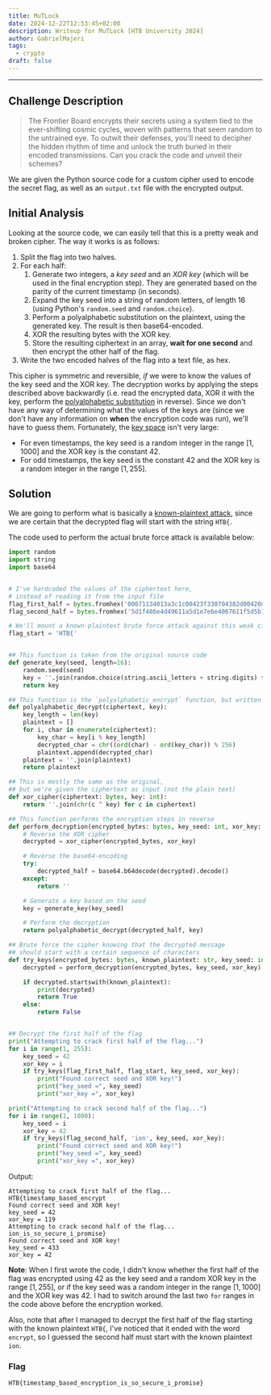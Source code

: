 ```yaml
---
title: MuTLock
date: 2024-12-22T12:53:45+02:00
description: Writeup for MuTLock [HTB University 2024]
author: GabrielMajeri
tags:
  - crypto
draft: false
---
```


---

## Challenge Description

> The Frontier Board encrypts their secrets using a system tied to the ever-shifting cosmic cycles, woven with patterns that seem random to the untrained eye. To outwit their defenses, you'll need to decipher the hidden rhythm of time and unlock the truth buried in their encoded transmissions. Can you crack the code and unveil their schemes?

We are given the Python source code for a custom cipher used to encode the secret flag, as well as an `output.txt` file with the encrypted output.

## Initial Analysis

Looking at the source code, we can easily tell that this is a pretty weak and broken cipher. The way it works is as follows:
1. Split the flag into two halves.
2. For each half:
    1. Generate two integers, a _key seed_ and an _XOR key_ (which will be used in the final encryption step). They are generated based on the parity of the current timestamp (in seconds).
    2. Expand the key seed into a string of random letters, of length 16 (using Python's `random.seed` and `random.choice`).
    3. Perform a polyalphabetic substitution on the plaintext, using the generated key. The result is then base64-encoded.
    4. XOR the resulting bytes with the XOR key.
    5. Store the resulting ciphertext in an array, **wait for one second** and then encrypt the other half of the flag.
3. Write the two encoded halves of the flag into a text file, as hex.

This cipher is symmetric and reversible, _if_ we were to know the values of the key seed and the XOR key. The decryption works by applying the steps described above backwardly (i.e. read the encrypted data, XOR it with the key, perform the [polyalphabetic substitution](https://en.wikipedia.org/wiki/Polyalphabetic_cipher) in reverse). Since we don't have any way of determining what the values of the keys are (since we don't have any information on **when** the encryption code was run), we'll have to guess them. Fortunately, the [key space](https://en.wikipedia.org/wiki/Key_size) isn't very large:
* For even timestamps, the key seed is a random integer in the range $[1, 1000]$ and the XOR key is the constant $42$.
* For odd timestamps, the key seed is the constant $42$ and the XOR key is a random integer in the range $[1, 255]$.

## Solution

We are going to perform what is basically a [known-plaintext attack](https://en.wikipedia.org/wiki/Known-plaintext_attack), since we are certain that the decrypted flag will start with the string `HTB{`.

The code used to perform the actual brute force attack is available below:

```python
import random
import string
import base64


# I've hardcoded the values of the ciphertext here,
# instead of reading it from the input file
flag_first_half = bytes.fromhex('00071134013a3c1c00423f330704382d00420d331d04383d00420134044f383300062f34063a383e0006443310043839004315340314382f004240331c043815004358331b4f3830')
flag_second_half = bytes.fromhex('5d1f486e4d49611a5d1e7e6e4067611f5d5b196e5b5961405d1f7a695b12614e5d58506e4212654b5d5b196e4067611d5d5b726e4649657c5d5872695f12654d5d5b4c6e4749611b')

# We'll mount a known-plaintext brute force attack against this weak cipher
flag_start = 'HTB{'


## This function is taken from the original source code
def generate_key(seed, length=16):
    random.seed(seed)
    key = ''.join(random.choice(string.ascii_letters + string.digits) for _ in range(length))
    return key

## This function is the `polyalphabetic_encrypt` function, but written in reverse
def polyalphabetic_decrypt(ciphertext, key):
    key_length = len(key)
    plaintext = []
    for i, char in enumerate(ciphertext):
        key_char = key[i % key_length]
        decrypted_char = chr((ord(char) - ord(key_char)) % 256)
        plaintext.append(decrypted_char)
    plaintext = ''.join(plaintext)
    return plaintext

## This is mostly the same as the original,
## but we're given the ciphertext as input (not the plain text)
def xor_cipher(ciphertext: bytes, key: int):
    return ''.join(chr(c ^ key) for c in ciphertext)

## This function performs the encryption steps in reverse
def perform_decryption(encrypted_bytes: bytes, key_seed: int, xor_key: int):
    # Reverse the XOR cipher
    decrypted = xor_cipher(encrypted_bytes, xor_key)

    # Reverse the base64-encoding
    try:
        decrypted_half = base64.b64decode(decrypted).decode()
    except:
        return ''

    # Generate a key based on the seed
    key = generate_key(key_seed)

    # Perform the decryption
    return polyalphabetic_decrypt(decrypted_half, key)

## Brute force the cipher knowing that the decrypted message
## should start with a certain sequence of characters
def try_keys(encrypted_bytes: bytes, known_plaintext: str, key_seed: int, xor_key: int):
    decrypted = perform_decryption(encrypted_bytes, key_seed, xor_key)

    if decrypted.startswith(known_plaintext):
        print(decrypted)
        return True
    else:
        return False


## Decrypt the first half of the flag
print("Attempting to crack first half of the flag...")
for i in range(1, 255):
    key_seed = 42
    xor_key = i
    if try_keys(flag_first_half, flag_start, key_seed, xor_key):
        print("Found correct seed and XOR key!")
        print("key_seed =", key_seed)
        print("xor_key =", xor_key)

print("Attempting to crack second half of the flag...")
for i in range(1, 1000):
    key_seed = i
    xor_key = 42
    if try_keys(flag_second_half, 'ion', key_seed, xor_key):
        print("Found correct seed and XOR key!")
        print("key_seed =", key_seed)
        print("xor_key =", xor_key)
```

Output:

```text
Attempting to crack first half of the flag...
HTB{timestamp_based_encrypt
Found correct seed and XOR key!
key_seed = 42
xor_key = 119
Attempting to crack second half of the flag...
ion_is_so_secure_i_promise}
Found correct seed and XOR key!
key_seed = 433
xor_key = 42
```

**Note**: When I first wrote the code, I didn't know whether the first half of the flag was encrypted using $42$ as the key seed and a random XOR key in the range $[1, 255]$, or if the key seed was a random integer in the range $[1, 1000]$ and the XOR key was 42. I had to switch around the last two `for` ranges in the code above before the encryption worked.

Also, note that after I managed to decrypt the first half of the flag starting with the known plaintext `HTB{`, I've noticed that it ended with the word `encrypt`, so I guessed the second half must start with the known plaintext `ion`.

### Flag

`HTB{timestamp_based_encryption_is_so_secure_i_promise}`
